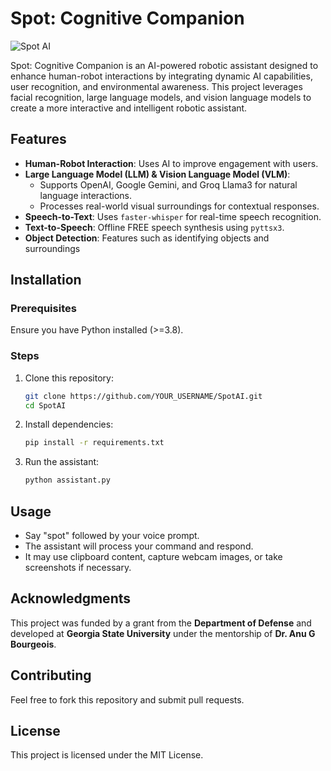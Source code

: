 # Spot: Cognitive Companion

![Spot AI](https://ibb.co/FLBfXgCr)

Spot: Cognitive Companion is an AI-powered robotic assistant designed to enhance human-robot interactions by integrating dynamic AI capabilities, user recognition, and environmental awareness. This project leverages facial recognition, large language models, and vision language models to create a more interactive and intelligent robotic assistant.

## Features
- **Human-Robot Interaction**: Uses AI to improve engagement with users.
- **Large Language Model (LLM) & Vision Language Model (VLM)**:
  - Supports OpenAI, Google Gemini, and Groq Llama3 for natural language interactions.
  - Processes real-world visual surroundings for contextual responses.
- **Speech-to-Text**: Uses `faster-whisper` for real-time speech recognition.
- **Text-to-Speech**: Offline FREE speech synthesis using `pyttsx3`.
- **Object Detection**: Features such as identifying objects and surroundings

## Installation

### Prerequisites
Ensure you have Python installed (>=3.8).

### Steps
1. Clone this repository:
   ```sh
   git clone https://github.com/YOUR_USERNAME/SpotAI.git
   cd SpotAI
   ```
2. Install dependencies:
   ```sh
   pip install -r requirements.txt
   ```
3. Run the assistant:
   ```sh
   python assistant.py
   ```

## Usage
- Say "spot" followed by your voice prompt.
- The assistant will process your command and respond.
- It may use clipboard content, capture webcam images, or take screenshots if necessary.

## Acknowledgments
This project was funded by a grant from the **Department of Defense** and developed at **Georgia State University** under the mentorship of **Dr. Anu G Bourgeois**.

## Contributing
Feel free to fork this repository and submit pull requests.

## License
This project is licensed under the MIT License.

